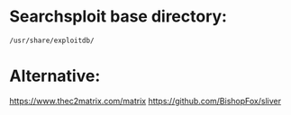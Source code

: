 # Searchsploit base directory:
```
/usr/share/exploitdb/
```


# Alternative: 
https://www.thec2matrix.com/matrix
https://github.com/BishopFox/sliver
